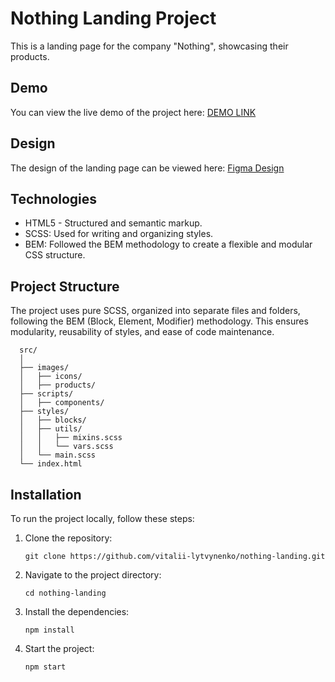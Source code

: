 # Nothing Landing Project
This is a landing page for the company "Nothing", showcasing their products.

## Demo
You can view the live demo of the project here: [DEMO LINK](https://vitalii-lytvynenko.github.io/nothing-landing/)
## Design
The design of the landing page can be viewed here: [Figma Design](https://www.figma.com/file/DtkQmQ797hk0nI4KfMi2Uq/BOSE-New-Version?type=design&node-id=6802-139&t=L7eKz5YKLN0m5WxR-0/)
## Technologies
  - HTML5 - Structured and semantic markup.
  - SCSS: Used for writing and organizing styles.
  - BEM: Followed the BEM methodology to create a flexible and modular CSS structure.
## Project Structure
The project uses pure SCSS, organized into separate files and folders, following the BEM (Block, Element, Modifier) methodology. This ensures modularity, reusability of styles, and ease of code maintenance.
```
  src/
  │
  ├── images/
  │   ├── icons/
  │   ├── products/
  ├── scripts/
  │   ├── components/
  ├── styles/
  │   ├── blocks/
  │   ├── utils/
  │   │   ├── mixins.scss
  │   │   └── vars.scss
  │   └── main.scss
  └── index.html
```
## Installation
To run the project locally, follow these steps:

1. Clone the repository:
   ```
   git clone https://github.com/vitalii-lytvynenko/nothing-landing.git
   ```
2. Navigate to the project directory:
   ```
   cd nothing-landing
   ```
3. Install the dependencies:
   ```
   npm install
   ```
4. Start the project:
   ```
   npm start
   ```




